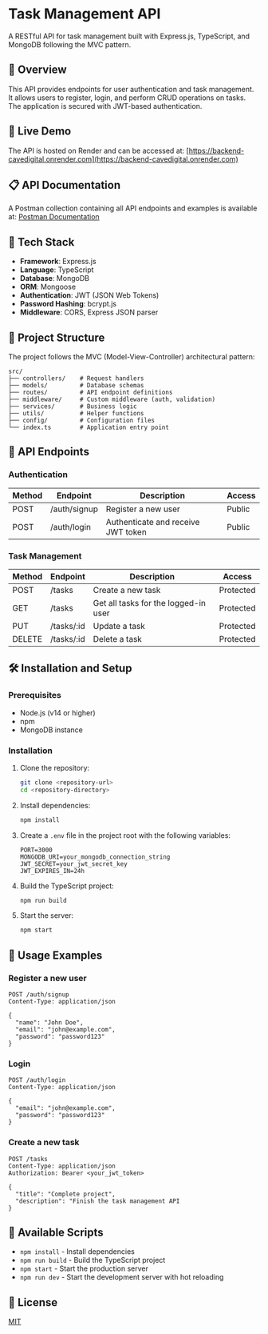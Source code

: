 # Task Management API

A RESTful API for task management built with Express.js, TypeScript, and MongoDB following the MVC pattern.

## 📝 Overview

This API provides endpoints for user authentication and task management. It allows users to register, login, and perform CRUD operations on tasks. The application is secured with JWT-based authentication.

## 🚀 Live Demo

The API is hosted on Render and can be accessed at:
[https://backend-cavedigital.onrender.com](https://backend-cavedigital.onrender.com)

## 📋 API Documentation

A Postman collection containing all API endpoints and examples is available at:
[Postman Documentation](https://www.postman.com/webnox/workspace/cave-digital/request/36596229-25d200e3-bb93-4413-82fd-3a8a1a47aecd?action=share&creator=36596229&ctx=documentation)

## 🔧 Tech Stack

- **Framework**: Express.js
- **Language**: TypeScript
- **Database**: MongoDB
- **ORM**: Mongoose
- **Authentication**: JWT (JSON Web Tokens)
- **Password Hashing**: bcrypt.js
- **Middleware**: CORS, Express JSON parser

## 📁 Project Structure

The project follows the MVC (Model-View-Controller) architectural pattern:

```
src/
├── controllers/    # Request handlers
├── models/         # Database schemas
├── routes/         # API endpoint definitions
├── middleware/     # Custom middleware (auth, validation)
├── services/       # Business logic
├── utils/          # Helper functions
├── config/         # Configuration files
└── index.ts        # Application entry point
```

## 🔑 API Endpoints

### Authentication

| Method | Endpoint       | Description                             | Access  |
|--------|----------------|-----------------------------------------|---------|
| POST   | /auth/signup   | Register a new user                     | Public  |
| POST   | /auth/login    | Authenticate and receive JWT token      | Public  |

### Task Management

| Method | Endpoint     | Description                         | Access      |
|--------|-------------|-------------------------------------|-------------|
| POST   | /tasks      | Create a new task                   | Protected   |
| GET    | /tasks      | Get all tasks for the logged-in user| Protected   |
| PUT    | /tasks/:id  | Update a task                       | Protected   |
| DELETE | /tasks/:id  | Delete a task                       | Protected   |

## 🛠️ Installation and Setup

### Prerequisites

- Node.js (v14 or higher)
- npm 
- MongoDB instance

### Installation

1. Clone the repository:
   ```bash
   git clone <repository-url>
   cd <repository-directory>
   ```

2. Install dependencies:
   ```bash
   npm install
   ```

3. Create a `.env` file in the project root with the following variables:
   ```
   PORT=3000
   MONGODB_URI=your_mongodb_connection_string
   JWT_SECRET=your_jwt_secret_key
   JWT_EXPIRES_IN=24h
   ```

4. Build the TypeScript project:
   ```bash
   npm run build
   ```

5. Start the server:
   ```bash
   npm start
   ```

## 📝 Usage Examples

### Register a new user

```http
POST /auth/signup
Content-Type: application/json

{
  "name": "John Doe",
  "email": "john@example.com",
  "password": "password123"
}
```

### Login

```http
POST /auth/login
Content-Type: application/json

{
  "email": "john@example.com",
  "password": "password123"
}
```

### Create a new task

```http
POST /tasks
Content-Type: application/json
Authorization: Bearer <your_jwt_token>

{
  "title": "Complete project",
  "description": "Finish the task management API
}
```


## 🔄 Available Scripts

- `npm install` - Install dependencies
- `npm run build` - Build the TypeScript project
- `npm start` - Start the production server
- `npm run dev` - Start the development server with hot reloading


## 📄 License

[MIT](LICENSE)

